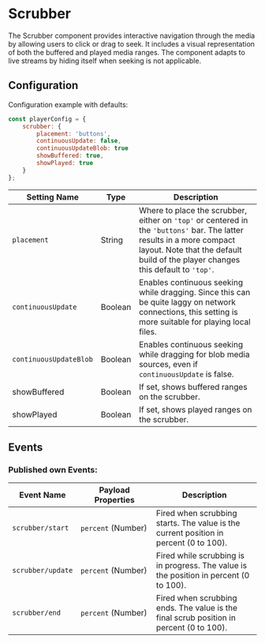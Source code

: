 # Scrubber

The Scrubber component provides interactive navigation through the media by allowing users to click or drag to seek. It includes a visual representation of both the buffered and played media ranges. The component adapts to live streams by hiding itself when seeking is not applicable.

## Configuration

Configuration example with defaults:

```javascript
const playerConfig = {
    scrubber: {
        placement: 'buttons',
        continuousUpdate: false,
        continuousUpdateBlob: true
        showBuffered: true,
        showPlayed: true
    }
};
```

| Setting Name           | Type    | Description                                                  |
| ---------------------- | ------- | ------------------------------------------------------------ |
| `placement`            | String  | Where to place the scrubber, either on `'top'` or centered in the `'buttons'` bar. The latter results in a more compact layout. Note that the default build of the player changes this default to `'top'`. |
| `continuousUpdate`     | Boolean | Enables continuous seeking while dragging. Since this can be quite laggy on network connections, this setting is more suitable for playing local files. |
| `continuousUpdateBlob` | Boolean | Enables continuous seeking while dragging for blob media sources, even if `continuousUpdate` is false. |
| showBuffered           | Boolean | If set, shows buffered ranges on the scrubber.               |
| showPlayed             | Boolean | If set, shows played ranges on the scrubber.                 |

## Events

### Published own Events:

| Event Name        | Payload Properties | Description                                                  |
| ----------------- | ------------ | ------------------------------------------------------------ |
| `scrubber/start`  | `percent`&nbsp;(Number)      | Fired when scrubbing starts. The value is the current position in percent (0 to 100). |
| `scrubber/update` | `percent`&nbsp;(Number)      | Fired while scrubbing is in progress. The value is the position in percent (0 to 100). |
| `scrubber/end`    | `percent`&nbsp;(Number)      | Fired when scrubbing ends. The value is the final scrub position in percent (0 to 100). |